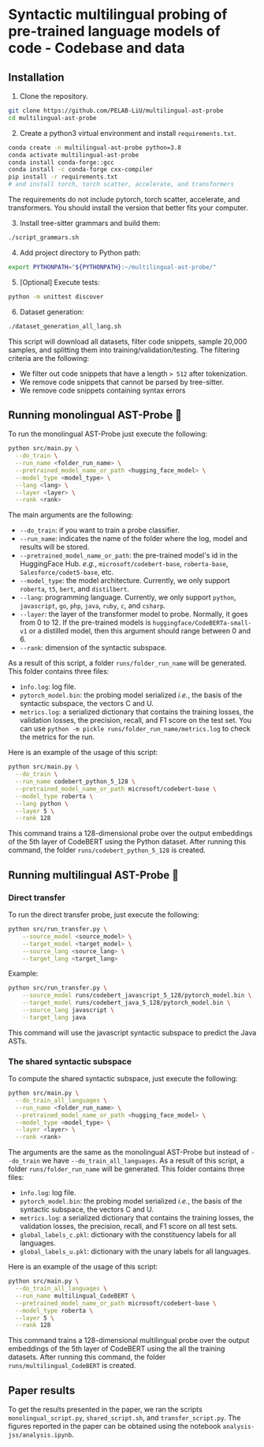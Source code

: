 # Syntactic multilingual probing of pre-trained language models of code - Codebase and data

## Installation

1. Clone the repository.
```sh
git clone https://github.com/PELAB-LiU/multilingual-ast-probe
cd multilingual-ast-probe
```

2. Create a python3 virtual environment and install `requirements.txt`.
```sh
conda create -n multilingual-ast-probe python=3.8
conda activate multilingual-ast-probe
conda install conda-forge::gcc
conda install -c conda-forge cxx-compiler
pip install -r requirements.txt
# and install torch, torch scatter, accelerate, and transformers
```
The requirements do not include pytorch, torch scatter, accelerate, and transformers. 
You should install the version that better fits your computer.


3. Install tree-sitter grammars and build them:

```sh
./script_grammars.sh
```

4. Add project directory to Python path:

```sh
export PYTHONPATH="${PYTHONPATH}:~/multilingual-ast-probe/"
```

5. [Optional] Execute tests:
 
```sh
python -m unittest discover
```

6. Dataset generation:

```sh
./dataset_generation_all_lang.sh
```
This script will download all datasets, filter code snippets, sample 20,000 samples,
and splitting them into training/validation/testing. The filtering criteria are the following:
* We filter out code snippets that have a length `> 512` after tokenization.
* We remove code snippets that cannot be parsed by tree-sitter.
* We remove code snippets containing syntax errors

## Running monolingual AST-Probe 🚀

To run the monolingual AST-Probe just execute the following:
```sh
python src/main.py \
  --do_train \
  --run_name <folder_run_name> \
  --pretrained_model_name_or_path <hugging_face_model> \
  --model_type <model_type> \
  --lang <lang> \
  --layer <layer> \
  --rank <rank>
```

The main arguments are the following:
*  `--do_train`: if you want to train a probe classifier.
*  `--run_name`: indicates the name of the folder where the log, model and results will be stored.
*  `--pretrained_model_name_or_path`: the pre-trained model's id in the HuggingFace Hub.
*e.g.*, `microsoft/codebert-base`, `roberta-base`, `Salesforce/codet5-base`, etc.
*  `--model_type`: the model architecture. Currently, we only support `roberta`, `t5`, `bert`, and `distilbert`.
*  `--lang`: programming language. Currently, we only support `python`, `javascript`, `go`, `php`, `java`, `ruby`, `c`, 
and `csharp`.
*  `--layer`: the layer of the transformer model to probe. Normally, it goes from 0 to 12. 
If the pre-trained models is `huggingface/CodeBERTa-small-v1` or a distilled model, then this argument should range between 0 and 6.
*  `--rank`: dimension of the syntactic subspace.

As a result of this script, a folder `runs/folder_run_name` will be generated. This folder contains three files:
*  `ìnfo.log`: log file.
*  `pytorch_model.bin`: the probing model serialized *i.e.*, the basis of the syntactic subspace, the vectors C and U.
*  `metrics.log`: a serialized dictionary that contains the training losses, the validation losses, the precision, recall, and F1 score on the test set. 
You can use `python -m pickle runs/folder_run_name/metrics.log` to check the metrics for the run.


Here is an example of the usage of this script:
```sh
python src/main.py \
  --do_train \
  --run_name codebert_python_5_128 \
  --pretrained_model_name_or_path microsoft/codebert-base \
  --model_type roberta \
  --lang python \
  --layer 5 \
  --rank 128
```
This command trains a 128-dimensional probe over the output embeddings of the 5th layer of CodeBERT using the Python dataset. 
After running this command, the folder `runs/codebert_python_5_128` is created.

## Running multilingual AST-Probe 🚀

### Direct transfer

To run the direct transfer probe, just execute the following:
```sh
python src/run_transfer.py \
    --source_model <source_model> \
    --target_model <target_model> \
    --source_lang <source_lang> \
    --target_lang <target_lang>
```

Example:

```sh
python src/run_transfer.py \
    --source_model runs/codebert_javascript_5_128/pytorch_model.bin \
    --target_model runs/codebert_java_5_128/pytorch_model.bin \
    --source_lang javascript \
    --target_lang java
```

This command will use the javascript syntactic subspace to predict the Java ASTs.

### The shared syntactic subspace

To compute the shared syntactic subspace, just execute the following:
```sh
python src/main.py \
  --do_train_all_languages \
  --run_name <folder_run_name> \
  --pretrained_model_name_or_path <hugging_face_model> \
  --model_type <model_type> \
  --layer <layer> \
  --rank <rank>
```

The arguments are the same as the monolingual AST-Probe but instead of `--do_train` we have `--do_train_all_languages`.
As a result of this script, a folder `runs/folder_run_name` will be generated. This folder contains three files:
*  `ìnfo.log`: log file.
*  `pytorch_model.bin`: the probing model serialized *i.e.*, the basis of the syntactic subspace, the vectors C and U.
*  `metrics.log`: a serialized dictionary that contains the training losses, the validation losses, the precision, recall, and F1 score on all test sets.
*  `global_labels_c.pkl`: dictionary with the constituency labels for all languages.
*  `global_labels_u.pkl`: dictionary with the unary labels for all languages.

Here is an example of the usage of this script:
```sh
python src/main.py \
  --do_train_all_languages \
  --run_name multilingual_CodeBERT \
  --pretrained_model_name_or_path microsoft/codebert-base \
  --model_type roberta \
  --layer 5 \
  --rank 128
```
This command trains a 128-dimensional multilingual probe over the output embeddings of the 5th layer of CodeBERT 
using the all the training datasets. After running this command, the folder `runs/multilingual_CodeBERT` is created.

## Paper results

To get the results presented in the paper, we ran the scripts `monolingual_script.py`, `shared_script.sh`, and 
`transfer_script.py`. The figures reported in the paper can be obtained using the notebook `analysis-jss/analysis.ipynb`.


